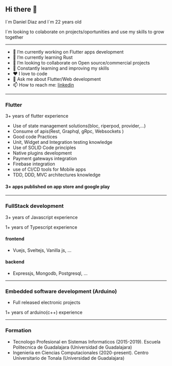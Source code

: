 ## Hi there 👋

I´m Daniel Diaz and I´m 22 years old

I´m looking to colaborate on projects/oportunities and use my skills to grow together

---

- 🔭 I’m currently working on Flutter apps development
- 🌱 I’m currently learning Rust
- 🤝 I’m looking to collaborate on Open source/commercial projects
- 📖 Constantly learning and improving my skills
- ❤️ I love to code
- 💬 Ask me about Flutter/Web development
- 📫 How to reach me: [linkedin](https://www.linkedin.com/in/daniel-alberto-d%C3%ADaz-gonz%C3%A1lez-111950180/)

---

### Flutter

3+ years of flutter experience

* Use of state management solutions(bloc, riperpod, provider,...)
* Consume of apis(Rest, Graphql, gRpc, Websockets )
* Good code Practices
* Unit, Widget and Integration testing knowledge
* Use of SOLID Code principles
* Native plugins development
* Payment gateways integration
* Firebase integration
* use of CI/CD tools for Mobile apps
* TDD, DDD, MVC architectures knowledge

#### 3+ apps published on app store and google play

---

### FullStack development

3+ years of Javascript experience

1+ years of Typescript experience

#### frontend
* Vuejs, Sveltejs, Vanilla js, ...

#### backend
* Expressjs, Mongodb, Postgresql, ...

---

### Embedded software development (Arduino)

* Full released electronic projects

1+ years of arduino(c++) experience

---

### Formation

* Tecnologo Profesional en Sistemas Informaticos (2015-2019). Escuela Politecnica de Guadalajara (Universidad de Guadalajara)
* Ingenieria en Ciencias Computacionales (2020-present). Centro Universitario de Tonala (Universidad de Guadalajara)

<!--![Anurag's GitHub stats](https://github-readme-stats.vercel.app/api?username=DanielDiaz18)-->

<!--[![DanielDiaz18's wakatime stats](https://github-readme-stats.vercel.app/api/wakatime?username=DanielDiaz18)](https://github.com/anuraghazra/github-readme-stats)-->
